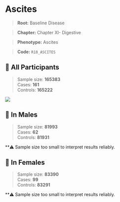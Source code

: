 # Ascites

> **Root:** Baseline Disease  

> **Chapter:** Chapter XI- Digestive  

> **Phenotype:** Ascites  

> **Code:** `R18_ASCITES`

## 🧪 All Participants  
> Sample size: **165383**  
> Cases: **161**  
> Controls: **165222**
<img src="/Disease/Figures/ALL/Baseline/R18_ASCITES.png"/>
<CsvTable src="/Disease_Data/ALL/Baseline/LG_R18_ASCITES.csv" label="🔍 View full results" />

## 👨 In Males  
> Sample size: **81993**  
> Cases: **62**  
> Controls: **81931**

**⚠️ Sample size too small to interpret results reliably.

## 👩 In Females  
> Sample size: **83390**  
> Cases: **99**  
> Controls: **83291**

**⚠️ Sample size too small to interpret results reliably.
